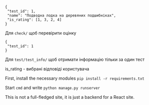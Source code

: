 ```
{
 "test_id": 1,
 "name": "Подводна лодка на деревяних подшибніках",
 "is_rating": [1, 3, 2, 4]
}
```
Для `check/` щоб перевірити оцінку

```
{
 "test_id": 1
}
```
Для `test/test_info/` щоб отримати інформацію тільки за один тест


is_rating - вибрані відповіді користувача

First, install the necessary modules `pip install -r requirements.txt`

Start `cmd` and write `python manage.py runserver`

This is not a full-fledged site, it is just a backend for a React site.
